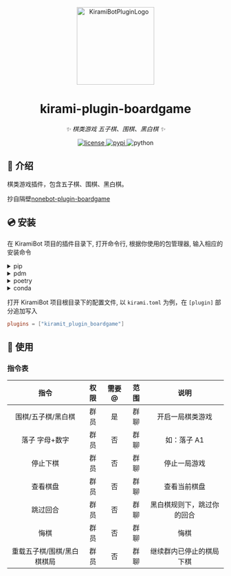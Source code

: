 <div align="center">
  <a href="#"><img src="https://kiramibot.dev/img/logo.svg" width="180" height="180" alt="KiramiBotPluginLogo"></a>
</div>

<div align="center">

# kirami-plugin-boardgame

_✨ 棋类游戏 五子棋、围棋、黑白棋 ✨_


<a href="./LICENSE">
    <img src="https://img.shields.io/github/license/FrostN0v0/kirami-plugin-boardgame.svg" alt="license">
</a>
<a href="https://pypi.python.org/pypi/kirami-plugin-boardgame">
    <img src="https://img.shields.io/pypi/v/kirami-plugin-boardgame.svg" alt="pypi">
</a>
<img src="https://img.shields.io/badge/python-3.10+-blue.svg" alt="python">

</div>


## 📖 介绍

棋类游戏插件，包含五子棋、围棋、黑白棋。

抄自隔壁[nonebot-plugin-boardgame](https://github.com/noneplugin/nonebot-plugin-boardgame)

## 💿 安装

在 KiramiBot 项目的插件目录下, 打开命令行, 根据你使用的包管理器, 输入相应的安装命令

<details>
<summary>pip</summary>
  
```bash
pip install kirami-plugin-boardgame
```
</details>
<details>
<summary>pdm</summary>

```bash
pdm add kirami-plugin-boardgame
```
</details>
<details>
<summary>poetry</summary>

```bash
poetry add kirami-plugin-boardgame
```
</details>
<details>
<summary>conda</summary>

```bash
conda install kirami-plugin-boardgame
```
</details>

打开 KiramiBot 项目根目录下的配置文件, 以 `kirami.toml` 为例，在 `[plugin]` 部分追加写入
```toml
plugins = ["kiramit_plugin_boardgame"]
```

## 🎉 使用
### 指令表
|       指令       | 权限  | 需要@ | 范围  |      说明       |
|:--------------:|:---:|:---:|:---:|:-------------:|
|   围棋/五子棋/黑白棋   | 群员  |  是  | 群聊  |   开启一局棋类游戏    |
|    落子 字母+数字    | 群员  |  否  | 群聊  |    如：落子 A1    |
|      停止下棋      | 群员  |  否  | 群聊  |    停止一局游戏     |
|      查看棋盘      | 群员  |  否  | 群聊  |    查看当前棋盘     |
|      跳过回合      | 群员  |  否  | 群聊  | 黑白棋规则下，跳过你的回合 |
|       悔棋       | 群员  |  否  | 群聊  |      悔棋       |
| 重载五子棋/围棋/黑白棋棋局 | 群员  |  否  | 群聊  | 继续群内已停止的棋局下棋  |

